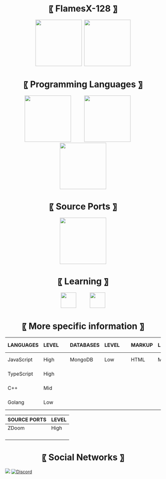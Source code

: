 <h1 align="center"> 〖 FlamesX-128 〗 </h1>

<div align="center">
<img height=150 src="https://github-readme-stats.vercel.app/api?username=FlamesX-128&count_private=true&show_icons=true&theme=tokyonight">  ‍ <img height=150 src="https://github-readme-stats.vercel.app/api/top-langs/?username=FlamesX-128&layout=compact&theme=tokyonight&hide=html">
</div>

<h1 align="center"> 〖 Programming Languages 〗 </h1>

<div align="center">
<a href="https://es.wikipedia.org/wiki/C%2B%2B"><img src="https://user-images.githubusercontent.com/78381898/106524536-521f5300-64a8-11eb-9a2a-c5b64f90d205.png" height="150" /></a>  ‍  ‍  ‍  ‍  ‍  ‍  ‍  ‍  ‍  ‍  <a href="https://es.wikipedia.org/wiki/JavaScript"><img src="https://user-images.githubusercontent.com/78381898/106524543-53e91680-64a8-11eb-9fe0-e3504c7fef66.png" height="150" /></a>  ‍  ‍  ‍  ‍  ‍  ‍  ‍  ‍  ‍  <a href="https://en.wikipedia.org/wiki/TypeScript"><img src="https://user-images.githubusercontent.com/78381898/106524548-5481ad00-64a8-11eb-8da6-8c8f2f476254.png" height="150" /></a> <br>
</div>


<h1 align="center"> 〖 Source Ports 〗 </h1>

<div align="center">
<a href="https://zdoom.org/about"><img src="https://user-images.githubusercontent.com/78381898/109361903-94da0e00-784f-11eb-8ac7-69fd4491cc5e.png" height="150" /></a>
</div>

<h1 align="center"> 〖 Learning 〗 </h1>

<div align="center">
<a href="https://es.wikipedia.org/wiki/MongoDB"><img src="https://user-images.githubusercontent.com/78381898/109363316-e6839800-7851-11eb-9303-1f1c40092a67.png" height="50" /></a> ‍  ‍  ‍  ‍  ‍  ‍  ‍  ‍  ‍  ‍ <a href="https://es.wikipedia.org/wiki/Go_(lenguaje_de_programaci%C3%B3n)"><img src="https://user-images.githubusercontent.com/78381898/109363895-3dd63800-7853-11eb-975c-d4693d5b03b8.png" height="50" /></a> 
</div>

<h1 align="center"> 〖 More specific information 〗 </h1>

| LANGUAGES    | LEVEL    |  ‍ ‍ ‍ | DATABASES    | LEVEL    |  ‍ ‍ ‍ | MARKUP       | LEVEL    |  ‍ ‍ ‍ | ROUTERS      | LEVEL    |
| ------------ | -------- | ------ | ------------ | -------- | ------ | ------------ | -------- | ------ | ------------ | -------- |
| JavaScript   | High     |  ‍ ‍ ‍ | MongoDB      | Low      |  ‍ ‍ ‍ | HTML         | Mid      |  ‍ ‍ ‍ | Express      | Very low |
| TypeScript   | High     |  ‍ ‍ ‍ |              |          |  ‍ ‍ ‍ |              |          |  ‍ ‍ ‍ |              |          |
| C++          | Mid      |  ‍ ‍ ‍ |              |          |  ‍ ‍ ‍ |              |          |  ‍ ‍ ‍ |              |          |
| Golang       | Low      |  ‍ ‍ ‍ |              |          |  ‍ ‍ ‍ |              |          |  ‍ ‍ ‍ |              |          |

| SOURCE PORTS | LEVEL    |
| ------------ | -------- |
| ZDoom        | High     |
|              |          |
|              |          |
|              |          |
|              |          |

<h1 align="center"> 〖 Social Networks 〗 </h1>

<img src="https://komarev.com/ghpvc/?username=FlamesX-128"> [![Discord](https://img.shields.io/discord/830185962360799262?color=7289da&logo=discord&logoColor=dark)](https://discord.gg/z3dATdqXWY)
<!--
**FlamesX-128/FlamesX-128** is a ✨ _special_ ✨ repository because its `README.md` (this file) appears on your GitHub profile.

Here are some ideas to get you started:

- 🔭 I’m currently working on ...
- 🌱 I’m currently learning ...
- 👯 I’m looking to collaborate on ...
- 🤔 I’m looking for help with ...
- 💬 Ask me about ...
- 📫 How to reach me: ...
- 😄 Pronouns: ...
- ⚡ Fun fact: ...
-->
